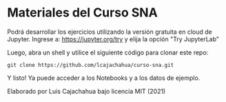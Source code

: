 # Materiales del Curso SNA

Podrá desarrollar los ejercicios utilizando la versión gratuita en cloud de Jupyter. Ingrese a: https://jupyter.org/try y elija la opción "Try JupyterLab"

Luego, abra un shell y utilice el siguiente código para clonar este repo:

```
git clone https://github.com/lcajachahua/curso-sna.git
```

Y listo! Ya puede acceder a los Notebooks y a los datos de ejemplo.




Elaborado por Luis Cajachahua bajo licencia MIT (2021)
